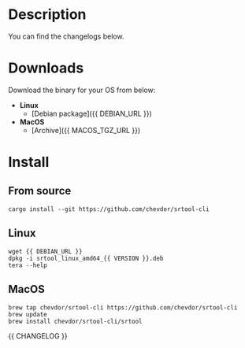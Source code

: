 # Description

You can find the changelogs below.

# Downloads

Download the binary for your OS from below:
- **Linux**
    - [Debian package]({{ DEBIAN_URL }})
- **MacOS**
    - [Archive]({{ MACOS_TGZ_URL }})
# Install

## From source

```
cargo install --git https://github.com/chevdor/srtool-cli
```

## Linux
```
wget {{ DEBIAN_URL }}
dpkg -i srtool_linux_amd64_{{ VERSION }}.deb
tera --help
```

## MacOS

```
brew tap chevdor/srtool-cli https://github.com/chevdor/srtool-cli
brew update
brew install chevdor/srtool-cli/srtool
```

{{ CHANGELOG }}
